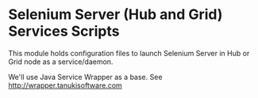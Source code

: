 Selenium Server (Hub and Grid) Services Scripts
===============================================

This module holds configuration files to launch Selenium Server
in Hub or Grid node as a service/daemon.

We'll use Java Service Wrapper as a base. See 
http://wrapper.tanukisoftware.com